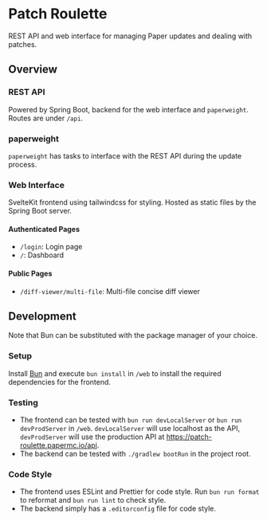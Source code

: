 # Patch Roulette

REST API and web interface for managing Paper updates and dealing with patches.

## Overview

### REST API

Powered by Spring Boot, backend for the web interface and `paperweight`. Routes are under `/api`.

### paperweight

`paperweight` has tasks to interface with the REST API during the update process.

### Web Interface

SvelteKit frontend using tailwindcss for styling. Hosted as static files by the Spring Boot server.

#### Authenticated Pages

- `/login`: Login page
- `/`: Dashboard

#### Public Pages

- `/diff-viewer/multi-file`: Multi-file concise diff viewer

## Development

Note that Bun can be substituted with the package manager of your choice.

### Setup

Install [Bun](https://bun.sh/) and execute `bun install` in `/web` to install the required dependencies for the frontend.

### Testing

- The frontend can be tested with `bun run devLocalServer` or `bun run devProdServer` in `/web`. `devLocalServer` will use localhost as the API, `devProdServer` will use the production API at https://patch-roulette.papermc.io/api.
- The backend can be tested with `./gradlew bootRun` in the project root.

### Code Style

- The frontend uses ESLint and Prettier for code style. Run `bun run format` to reformat and `bun run lint` to check style.
- The backend simply has a `.editorconfig` file for code style.
